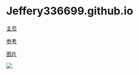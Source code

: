 # Jeffery336699.github.io
[主页](https://jeffery336699.github.io)

[参考](https://blog.csdn.net/lmj623565791/article/details/51319147?spm=1001.2014.3001.5502)

[图片](https://jeffery336699.github.io/asset/f.jpg)

![](https://jeffery336699.github.io/asset/g.png)

